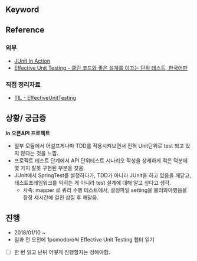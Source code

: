 ## Keyword

## Reference
### 외부 
- [JUnit In Action](http://www.aladin.co.kr/shop/wproduct.aspx?ItemId=12075966)
- [Effective Unit Testing - 클린 코드와 좋은 설계를 이끄는 단위 테스트, 한국어판](http://www.aladin.co.kr/shop/wproduct.aspx?ItemId=32953284)

### 직접 정리자료 
- [TIL - EffectiveUnitTesting]()

## 상황/ 궁금증
**In 오픈API 프로젝트**
- 일부 모듈에서 어설프게나마 TDD를 적용시켜보면서 전혀 Unit단위로 test 되고 있지 않다는 것을 느낌.
- 프로젝트 테스트 단계에서 API 단위테스트 시나리오 작성을 상세하게 적은 덕분에 몇 가지 잘못 구현된 부분을 찾음.
- JUnit에서 SpringTest를 설정하다가, TDD가 아니라 JUnit을 하고 있음을 깨닫고, 테스트프레임워크를 익히는 게 아니라 test 설계에 대해 알고 싶다고 생각. 
  - 사족: mapper 로 쿼리 수행 테스트에서, 설정파일 setting을 불러와야했음을 장장 세시간에 걸친 삽질 후 깨달음.

## 진행
- 2018/01/10 ~ 
- 일과 전 오전에 1pomodoro씩 Effective Unit Testing 챕터 읽기
- [ ] 한 번 읽고 난뒤 어떻게 진행할지는 정해야함.

